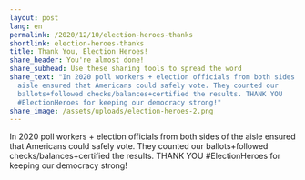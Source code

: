 ```yaml
---
layout: post
lang: en
permalink: /2020/12/10/election-heroes-thanks
shortlink: election-heroes-thanks
title: Thank You, Election Heroes!
share_header: You're almost done!
share_subhead: Use these sharing tools to spread the word
share_text: "In 2020 poll workers + election officials from both sides of the
  aisle ensured that Americans could safely vote. They counted our
  ballots+followed checks/balances+certified the results. THANK YOU
  #ElectionHeroes for keeping our democracy strong!"
share_image: /assets/uploads/election-heroes-2.png
---
```

In 2020 poll workers + election officials from both sides of the aisle ensured that Americans could safely vote. They counted our ballots+followed checks/balances+certified the results. THANK YOU #ElectionHeroes for keeping our democracy strong!